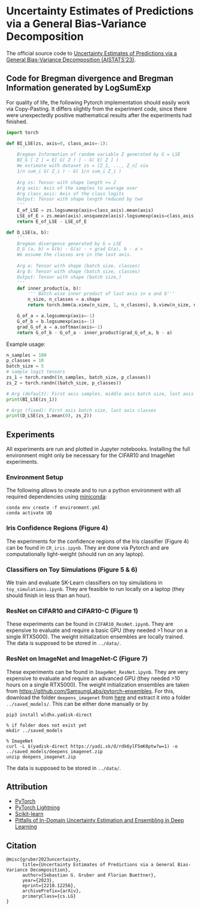 # Uncertainty Estimates of Predictions via a General Bias-Variance Decomposition

The official source code to [Uncertainty Estimates of Predictions via a General Bias-Variance Decomposition (AISTATS'23)](https://arxiv.org/abs/2210.12256).

## Code for Bregman divergence and Bregman Information generated by LogSumExp

For quality of life, the following Pytorch implementation should easily work via Copy-Pasting.
It differs slightly from the experiment code, since there were unexpectedly positive mathematical results after the experiments had finished.

```python
import torch

def BI_LSE(zs, axis=0, class_axis=-1):
    '''
    Bregman Information of random variable Z generated by G = LSE
    BI_G [ Z ] = E[ G( Z ) ] - G( E[ Z ] )
    We estimate with dataset zs = [Z_1, ..., Z_n] via
    1/n sum_i G( Z_i ) - G( 1/n sum_i Z_i )
    
    Arg zs: Tensor with shape length >= 2
    Arg axis: Axis of the samples to average over
    Arg class_axis: Axis of the class logits
    Output: Tensor with shape length reduced by two
    '''
    E_of_LSE = zs.logsumexp(axis=class_axis).mean(axis)
    LSE_of_E = zs.mean(axis).unsqueeze(axis).logsumexp(axis=class_axis).squeeze(axis)
    return E_of_LSE - LSE_of_E

def D_LSE(a, b):
    '''
    Bregman divergence generated by G = LSE
    D_G (a, b) = G(b) - G(a) - < grad G(a), b - a >
    We assume the classes are in the last axis.
    
    Arg a: Tensor with shape (batch size, classes)
    Arg b: Tensor with shape (batch size, classes)
    Output: Tensor with shape (batch size,)
    '''
    def inner_product(a, b):
        ''' Batch wise inner product of last axis in a and b'''
        n_size, n_classes = a.shape
        return torch.bmm(a.view(n_size, 1, n_classes), b.view(n_size, n_classes, 1)).squeeze(-1).squeeze(-1)

    G_of_a = a.logsumexp(axis=-1)
    G_of_b = b.logsumexp(axis=-1)
    grad_G_of_a = a.softmax(axis=-1)
    return G_of_b - G_of_a - inner_product(grad_G_of_a, b - a)
```

Example usage:
```python
n_samples = 100
p_classes = 10
batch_size = 5
# sample logit tensors
zs_1 = torch.randn((n_samples, batch_size, p_classes))
zs_2 = torch.randn((batch_size, p_classes))

# Arg (default): First axis samples, middle axis batch size, last axis classes
print(BI_LSE(zs_1))

# Args (fixed): First axis batch size, last axis classes
print(D_LSE(zs_1.mean(0), zs_2))
```

## Experiments

All experiments are run and plotted in Jupyter notebooks.
Installing the full environment might only be necessary for the CIFAR10 and ImageNet experiments.

### Environment Setup

The following allows to create and to run a python environment with all required dependencies using [miniconda](https://docs.conda.io/en/latest/miniconda.html): 

```(bash)
conda env create -f environment.yml
conda activate UQ
```

### Iris Confidence Regions (Figure 4)

The experiments for the confidence regions of the Iris classifier (Figure 4) can be found in `CR_iris.ipynb`.
They are done via Pytorch and are computationally light-weight (should run on any laptop).

### Classifiers on Toy Simulations (Figure 5 & 6)

We train and evaluate SK-Learn classifiers on toy simulations in `toy_simulations.ipynb`.
They are feasible to run locally on a laptop (they should finish in less than an hour).

### ResNet on CIFAR10 and CIFAR10-C (Figure 1)

These experiments can be found in `CIFAR10_ResNet.ipynb`.
They are expensive to evaluate and require a basic GPU (they needed >1 hour on a single RTX5000).
The weight initialization ensembles are locally trained.
The data is supposed to be stored in `../data/`.

### ResNet on ImageNet and ImageNet-C (Figure 7)

These experiments can be found in `ImageNet_ResNet.ipynb`.
They are very expensive to evaluate and require an advanced GPU (they needed >10 hours on a single RTX5000).
The weight initialization ensembles are taken from https://github.com/SamsungLabs/pytorch-ensembles.
For this, download the folder `deepens_imagenet` from [here](https://disk.yandex.ru/d/qwwESfJkkO48Bw?w=1) and extract it into a folder `../saved_models/`.
This can be either done manually or by
```
pip3 install wldhx.yadisk-direct

% if folder does not exist yet
mkdir ../saved_models

% ImageNet
curl -L $(yadisk-direct https://yadi.sk/d/rdk6ylF5mK8ptw?w=1) -o ../saved_models/deepens_imagenet.zip
unzip deepens_imagenet.zip 
```
The data is supposed to be stored in `../data/`.

## Attribution

- [PyTorch](https://github.com/pytorch/pytorch)
- [PyTorch Lightning](https://lightning.ai/docs/pytorch/stable/)
- [Scikit-learn](https://scikit-learn.org/stable/)
- [Pitfalls of In-Domain Uncertainty Estimation and Ensembling in Deep Learning](https://github.com/SamsungLabs/pytorch-ensembles)

## Citation

```
@misc{gruber2023uncertainty,
      title={Uncertainty Estimates of Predictions via a General Bias-Variance Decomposition}, 
      author={Sebastian G. Gruber and Florian Buettner},
      year={2023},
      eprint={2210.12256},
      archivePrefix={arXiv},
      primaryClass={cs.LG}
}
```
